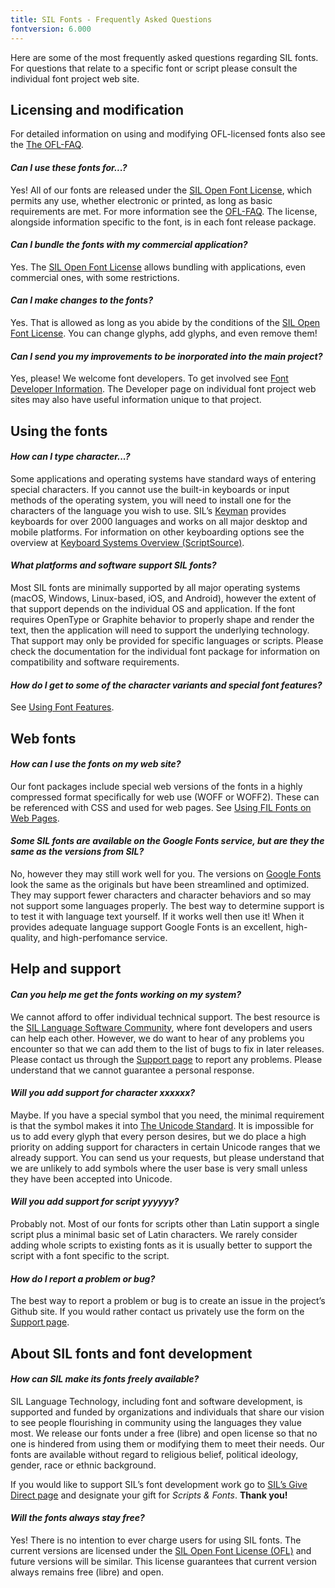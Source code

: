 ```yaml
---
title: SIL Fonts - Frequently Asked Questions
fontversion: 6.000
---
```


Here are some of the most frequently asked questions regarding SIL fonts. For questions that relate to a specific font or script please consult the individual font project web site.

## Licensing and modification

For detailed information on using and modifying OFL-licensed fonts also see the [The OFL-FAQ](https://scripts.sil.org/OFL-FAQ_web).

#### *Can I use these fonts for...?*

Yes! All of our fonts are released under the [SIL Open Font License](https://scripts.sil.org/OFL), which permits any use, whether electronic or printed, as long as basic requirements are met. For more information see the [OFL-FAQ](https://scripts.sil.org/OFL-FAQ_web). The license, alongside information specific to the font, is in each font release package.

#### *Can I bundle the fonts with my commercial application?*

Yes. The [SIL Open Font License](https://scripts.sil.org/OFL) allows bundling with applications, even commercial ones, with some restrictions.

#### *Can I make changes to the fonts?*

Yes. That is allowed as long as you abide by the conditions of the [SIL Open Font License](https://scripts.sil.org/OFL). You can change glyphs, add glyphs, and even remove them!

#### *Can I send you my improvements to be inorporated into the main project?*

Yes, please! We welcome font developers. To get involved see [Font Developer Information](https://software.sil.org/fonts/developer). The Developer page on individual font project web sites may also have useful information unique to that project. 

## Using the fonts

#### *How can I type character...?*

Some applications and operating systems have standard ways of entering special characters. If you cannot use the built-in keyboards or input methods of the operating system, you will need to install one for the characters of the language you wish to use. SIL’s [Keyman](https://keyman.com/) provides keyboards for over 2000 languages and works on all major desktop and mobile platforms. For information on other keyboarding options see the overview at [Keyboard Systems Overview (ScriptSource)](https://scriptsource.org/entry/ytr8g8n6sw).

#### *What platforms and software support SIL fonts?*

Most SIL fonts are minimally supported by all major operating systems (macOS, Windows, Linux-based, iOS, and Android), however the extent of that support depends on the individual OS and application. If the font requires OpenType or Graphite behavior to properly shape and render the text, then the application will need to support the underlying technology. That support may only be provided for specific languages or scripts. Please check the documentation for the individual font package for information on compatibility and software requirements.

#### *How do I get to some of the character variants and special font features?*

See [Using Font Features](https://software.sil.org/fonts/features).

## Web fonts

#### *How can I use the fonts on my web site?*

Our font packages include special web versions of the fonts in a highly compressed format specifically for web use (WOFF or WOFF2). These can be referenced with CSS and used for web pages. See [Using FIL Fonts on Web Pages](https://software.sil.org/fonts/webfonts).

#### *Some SIL fonts are available on the Google Fonts service, but are they the same as the versions from SIL?*

No, however they may still work well for you. The versions on [Google Fonts](https://fonts.google.com/) look the same as the originals but have been streamlined and optimized. They may support fewer characters and character behaviors and so may not support some languages properly. The best way to determine support is to test it with language text yourself. If it works well then use it! When it provides adequate language support Google Fonts is an excellent, high-quality, and high-perfomance service.

## Help and support

#### *Can you help me get the fonts working on my system?*

We cannot afford to offer individual technical support. The best resource is the [SIL Language Software Community](https://community.software.sil.org/c/silfonts), where font developers and users can help each other. However, we do want to hear of any problems you encounter so that we can add them to the list of bugs to fix in later releases. Please contact us through the [Support page](https://software.sil.org/fonts/support) to report any problems. Please understand that we cannot guarantee a personal response.

#### *Will you add support for character xxxxxx?*

Maybe. If you have a special symbol that you need, the minimal requirement is that the symbol makes it into [The Unicode Standard](http://unicode.org). It is impossible for us to add every glyph that every person desires, but we do place a high priority on adding support for characters in certain Unicode ranges that we already support. You can send us your requests, but please understand that we are unlikely to add symbols where the user base is very small unless they have been accepted into Unicode.

#### *Will you add support for script yyyyyy?*

Probably not. Most of our fonts for scripts other than Latin support a single script plus a minimal basic set of Latin characters. We rarely consider adding whole scripts to existing fonts as it is usually better to support the script with a font specific to the script.

#### *How do I report a problem or bug?*

The best way to report a problem or bug is to create an issue in the project’s Github site. If you would rather contact us privately use the form on the [Support page](https://software.sil.org/fonts/support).

## About SIL fonts and font development

#### *How can SIL make its fonts freely available?*

SIL Language Technology, including font and software development, is supported and funded by organizations and individuals that share our vision to see people flourishing in community using the languages they value most. We release our fonts under a free (libre) and open license so that no one is hindered from using them or modifying them to meet their needs. Our fonts are available without regard to religious belief, political ideology, gender, race or ethnic background.

If you would like to support SIL’s font development work go to [SIL’s Give Direct page](https://donate.givedirect.org/?cid=13536&n=206909) and designate your gift for _Scripts & Fonts_. **Thank you!** 

#### *Will the fonts always stay free?*

Yes! There is no intention to ever charge users for using SIL fonts. The current versions are licensed under the [SIL Open Font License (OFL)](https://scripts.sil.org/OFL) and future versions will be similar. This license guarantees that current version always remains free (libre) and open.

